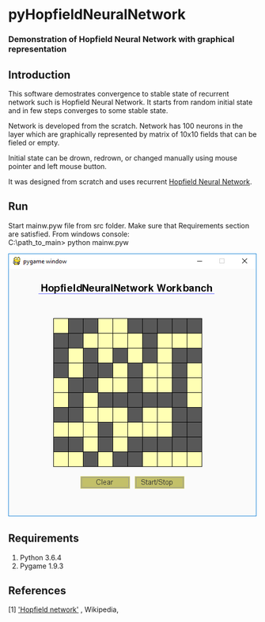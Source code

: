 # pyHopfieldNeuralNetwork
### Demonstration of Hopfield Neural Network with graphical representation 

## Introduction
This software demostrates convergence to stable state of recurrent network such is Hopfield Neural Network.
It starts from random initial state and in few steps converges to some stable state. 

Network is developed from the scratch. Network has 100 neurons in the layer which are graphically represented by matrix of 10x10 fields that can be fieled or empty.

Initial state can be drown, redrown, or changed manually using mouse pointer and left mouse button.

It was designed from scratch and uses recurrent [Hopfield Neural Network](https://en.wikipedia.org/wiki/Hopfield_network).


## Run

Start mainw.pyw file from src folder. Make sure that Requirements section are satisfied.
From windows console:  
C:\path_to_main> python mainw.pyw

[comment]: ![Screenshot](file://media/pyHopfiledNeuralNetwork.png)
![Screenshot](media/pyHopfiledNeuralNetwork.PNG)

## Requirements

1. Python 3.6.4
2. Pygame 1.9.3


## References
[1] ['Hopfield network'](https://en.wikipedia.org/wiki/Hopfield_network) , Wikipedia,  

